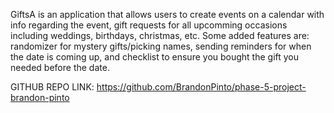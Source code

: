 GiftsA is an application that allows users to create events on a calendar with info regarding the event, gift requests for all upcomming occasions including weddings, birthdays, christmas, etc. Some added features are: randomizer for mystery gifts/picking names, sending reminders for when the date is coming up, and checklist to ensure you bought the gift you needed before the date.

GITHUB REPO LINK: https://github.com/BrandonPinto/phase-5-project-brandon-pinto

